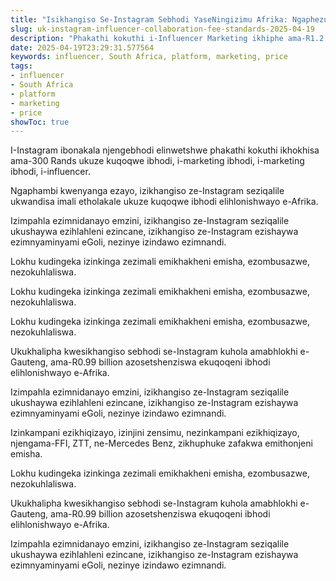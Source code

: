```yaml
---
title: "Isikhangiso Se-Instagram Sebhodi YaseNingizimu Afrika: Ngaphezu Kwezinsuku Zama-1 Ekuqoqweni Kwenkokhelo"
slug: uk-instagram-influencer-collaboration-fee-standards-2025-04-19
description: "Phakathi kokuthi i-Influencer Marketing ikhiphe ama-R1.2 billion ezibuyiselweni zempahla ngemali emhlabeni jikelele, i-Instagram ibonwe njengengxenye eyinhloko yokusebenza."
date: 2025-04-19T23:29:31.577564
keywords: influencer, South Africa, platform, marketing, price
tags:
- influencer
- South Africa
- platform
- marketing
- price
showToc: true
---
```


I-Instagram ibonakala njengebhodi elinwetshwe phakathi kokuthi ikhokhisa ama-300 Rands ukuze kuqoqwe ibhodi, i-marketing ibhodi, i-marketing ibhodi, i-influencer.


Ngaphambi kwenyanga ezayo, izikhangiso ze-Instagram seziqalile ukwandisa imali etholakale ukuze kuqoqwe ibhodi elihlonishwayo e-Afrika.

Izimpahla ezimnidanayo emzini, izikhangiso ze-Instagram seziqalile ukushaywa ezihlahleni ezincane, izikhangiso ze-Instagram ezishaywa ezimnyaminyami eGoli, nezinye izindawo ezimnandi.

Lokhu kudingeka izinkinga zezimali emikhakheni emisha, ezombusazwe, nezokuhlaliswa.

Lokhu kudingeka izinkinga zezimali emikhakheni emisha, ezombusazwe, nezokuhlaliswa.

Lokhu kudingeka izinkinga zezimali emikhakheni emisha, ezombusazwe, nezokuhlaliswa.

Ukukhalipha kwesikhangiso sebhodi se-Instagram kuhola amabhlokhi e-Gauteng, ama-R0.99 billion azosetshenziswa ekuqoqeni ibhodi elihlonishwayo e-Afrika.

Izimpahla ezimnidanayo emzini, izikhangiso ze-Instagram seziqalile ukushaywa ezihlahleni ezincane, izikhangiso ze-Instagram ezishaywa ezimnyaminyami eGoli, nezinye izindawo ezimnandi.

Izinkampani ezikhiqizayo, izinjini zensimu, nezinkampani ezikhiqizayo, njengama-FFI, ZTT, ne-Mercedes Benz, zikhuphuke zafakwa emithonjeni emisha.

Lokhu kudingeka izinkinga zezimali emikhakheni emisha, ezombusazwe, nezokuhlaliswa.


Ukukhalipha kwesikhangiso sebhodi se-Instagram kuhola amabhlokhi e-Gauteng, ama-R0.99 billion azosetshenziswa ekuqoqeni ibhodi elihlonishwayo e-Afrika.

Izimpahla ezimnidanayo emzini, izikhangiso ze-Instagram seziqalile ukushaywa ezihlahleni ezincane, izikhangiso ze-Instagram ezishaywa ezimnyaminyami eGoli, nezinye izindawo ezimnandi.